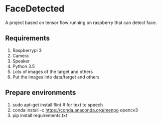 # FaceDetected
A project based on tensor flow running on raspberry that can detect face.

## Requirements
1. Raspberrypi 3
2. Camera
3. Speaker
4. Python 3.5
5. Lots of images of the target and others
6. Put the images into data/target and others
  
## Prepare environments
1. sudo apt-get install flint # for text to speech
2. conda install -c https://conda.anaconda.org/menpo opencv3
3. pip install requirements.txt
